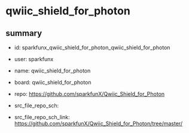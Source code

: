 # qwiic_shield_for_photon
 
## summary 
* id: sparkfunx_qwiic_shield_for_photon_qwiic_shield_for_photon
* user: sparkfunx
* name: qwiic_shield_for_photon
* board: qwiic_shield_for_photon
* repo: https://github.com/sparkfunX/Qwiic_Shield_for_Photon



* src_file_repo_sch: 
* src_file_repo_sch_link: https://github.com/sparkfunX/Qwiic_Shield_for_Photon/tree/master/




